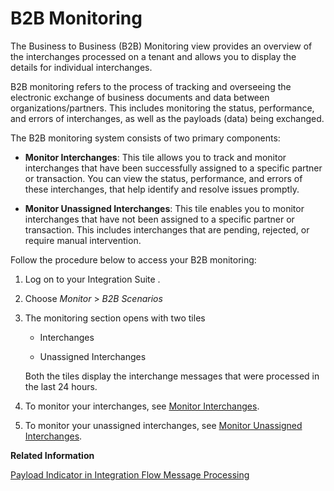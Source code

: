 <!-- loio9dc75c82417f4b488407bfb5fc5a69ba -->

# B2B Monitoring

The Business to Business \(B2B\) Monitoring view provides an overview of the interchanges processed on a tenant and allows you to display the details for individual interchanges.

B2B monitoring refers to the process of tracking and overseeing the electronic exchange of business documents and data between organizations/partners. This includes monitoring the status, performance, and errors of interchanges, as well as the payloads \(data\) being exchanged.

The B2B monitoring system consists of two primary components:

-   **Monitor Interchanges**: This tile allows you to track and monitor interchanges that have been successfully assigned to a specific partner or transaction. You can view the status, performance, and errors of these interchanges, that help identify and resolve issues promptly.

-   **Monitor Unassigned Interchanges**: This tile enables you to monitor interchanges that have not been assigned to a specific partner or transaction. This includes interchanges that are pending, rejected, or require manual intervention.

Follow the procedure below to access your B2B monitoring:

1.  Log on to your Integration Suite .
2.  Choose *Monitor* \> *B2B Scenarios*
3.  The monitoring section opens with two tiles

    -   Interchanges

    -   Unassigned Interchanges

    Both the tiles display the interchange messages that were processed in the last 24 hours.

4.  To monitor your interchanges, see [Monitor Interchanges](monitor-interchanges-42c1199.md).
5.  To monitor your unassigned interchanges, see [Monitor Unassigned Interchanges](monitor-unassigned-interchanges-c86bd69.md).

**Related Information**  


[Payload Indicator in Integration Flow Message Processing](payload-indicator-in-integration-flow-message-processing-7f322c0.md "Monitor the message processing of the integration flows.")

